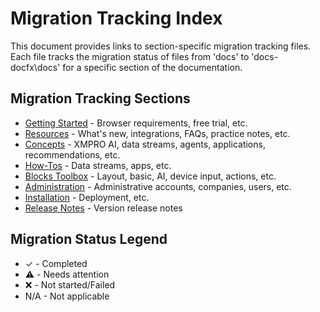 # Migration Tracking Index

This document provides links to section-specific migration tracking files. Each file tracks the migration status of files from 'docs' to 'docs-docfx\docs' for a specific section of the documentation.

## Migration Tracking Sections

- [Getting Started](getting-started-tracking.md) - Browser requirements, free trial, etc.
- [Resources](resources-tracking.md) - What's new, integrations, FAQs, practice notes, etc.
- [Concepts](concepts-tracking.md) - XMPRO AI, data streams, agents, applications, recommendations, etc.
- [How-Tos](how-tos-tracking.md) - Data streams, apps, etc.
- [Blocks Toolbox](blocks-toolbox-tracking.md) - Layout, basic, AI, device input, actions, etc.
- [Administration](administration-tracking.md) - Administrative accounts, companies, users, etc.
- [Installation](installation-tracking.md) - Deployment, etc.
- [Release Notes](release-notes-tracking.md) - Version release notes

## Migration Status Legend

- ✓ - Completed
- ⚠️ - Needs attention
- ❌ - Not started/Failed
- N/A - Not applicable
